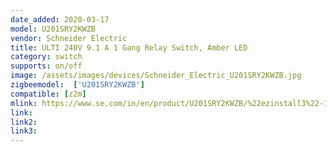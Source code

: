 ```yaml
---
date_added: 2020-03-17
model: U201SRY2KWZB
vendor: Schneider Electric
title: ULTI 240V 9.1 A 1 Gang Relay Switch, Amber LED
category: switch
supports: on/off
image: /assets/images/devices/Schneider_Electric_U201SRY2KWZB.jpg
zigbeemodel:  ['U201SRY2KWZB']
compatible: [z2m]
mlink: https://www.se.com/in/en/product/U201SRY2KWZB/%22ezinstall3%22-1-gang-550w-dimmer-module/
link: 
link2: 
link3: 
---
```

